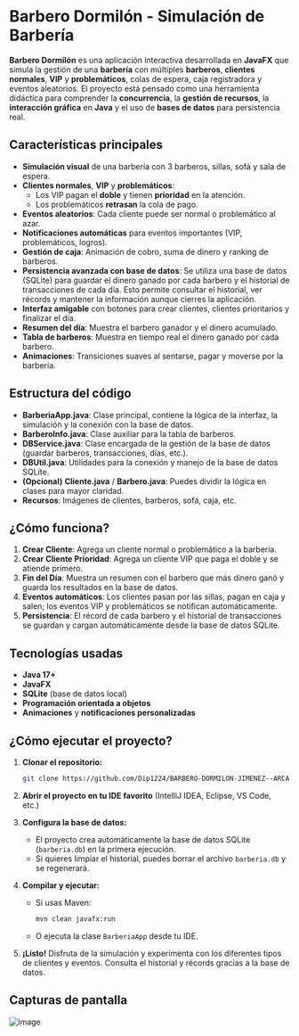 
# **Barbero Dormilón - Simulación de Barbería**

**Barbero Dormilón** es una aplicación interactiva desarrollada en **JavaFX** que simula la gestión de una **barbería** con múltiples **barberos**, **clientes normales**, **VIP** y **problemáticos**, colas de espera, caja registradora y eventos aleatorios. El proyecto está pensado como una herramienta didáctica para comprender la **concurrencia**, la **gestión de recursos**, la **interacción gráfica** en **Java** y el uso de **bases de datos** para persistencia real.


## **Características principales**

- **Simulación visual** de una barbería con 3 barberos, sillas, sofá y sala de espera.
- **Clientes normales**, **VIP** y **problemáticos**:
  - Los VIP pagan el **doble** y tienen **prioridad** en la atención.
  - Los problemáticos **retrasan** la cola de pago.
- **Eventos aleatorios**: Cada cliente puede ser normal o problemático al azar.
- **Notificaciones automáticas** para eventos importantes (VIP, problemáticos, logros).
- **Gestión de caja**: Animación de cobro, suma de dinero y ranking de barberos.
- **Persistencia avanzada con base de datos**: Se utiliza una base de datos (SQLite) para guardar el dinero ganado por cada barbero y el historial de transacciones de cada día. Esto permite consultar el historial, ver récords y mantener la información aunque cierres la aplicación.
- **Interfaz amigable** con botones para crear clientes, clientes prioritarios y finalizar el día.
- **Resumen del día**: Muestra el barbero ganador y el dinero acumulado.
- **Tabla de barberos**: Muestra en tiempo real el dinero ganado por cada barbero.
- **Animaciones**: Transiciones suaves al sentarse, pagar y moverse por la barbería.


## **Estructura del código**

- **BarberiaApp.java**: Clase principal, contiene la lógica de la interfaz, la simulación y la conexión con la base de datos.
- **BarberoInfo.java**: Clase auxiliar para la tabla de barberos.
- **DBService.java**: Clase encargada de la gestión de la base de datos (guardar barberos, transacciones, días, etc.).
- **DBUtil.java**: Utilidades para la conexión y manejo de la base de datos SQLite.
- **(Opcional)** **Cliente.java** / **Barbero.java**: Puedes dividir la lógica en clases para mayor claridad.
- **Recursos**: Imágenes de clientes, barberos, sofá, caja, etc.


## **¿Cómo funciona?**

1. **Crear Cliente**: Agrega un cliente normal o problemático a la barbería.
2. **Crear Cliente Prioridad**: Agrega un cliente VIP que paga el doble y se atiende primero.
3. **Fin del Día**: Muestra un resumen con el barbero que más dinero ganó y guarda los resultados en la base de datos.
4. **Eventos automáticos**: Los clientes pasan por las sillas, pagan en caja y salen; los eventos VIP y problemáticos se notifican automáticamente.
5. **Persistencia**: El récord de cada barbero y el historial de transacciones se guardan y cargan automáticamente desde la base de datos SQLite.


## **Tecnologías usadas**

- **Java 17+**
- **JavaFX**
- **SQLite** (base de datos local)
- **Programación orientada a objetos**
- **Animaciones** y **notificaciones personalizadas**





## **¿Cómo ejecutar el proyecto?**

1. **Clonar el repositorio:**

   ```bash
   git clone https://github.com/Dip1224/BARBERO-DORMILON-JIMENEZ--ARCANI-.git
   ```

2. **Abrir el proyecto en tu IDE favorito** (IntelliJ IDEA, Eclipse, VS Code, etc.)

3. **Configura la base de datos:**
   - El proyecto crea automáticamente la base de datos SQLite (`barberia.db`) en la primera ejecución.
   - Si quieres limpiar el historial, puedes borrar el archivo `barberia.db` y se regenerará.

4. **Compilar y ejecutar:**
   - Si usas Maven:
     ```bash
     mvn clean javafx:run
     ```
   - O ejecuta la clase `BarberiaApp` desde tu IDE.

5. **¡Listo!** Disfruta de la simulación y experimenta con los diferentes tipos de clientes y eventos. Consulta el historial y récords gracias a la base de datos.

## **Capturas de pantalla**

![image](https://github.com/user-attachments/assets/cc9fd5d4-c41f-492b-9af5-bba2c3df1407)
